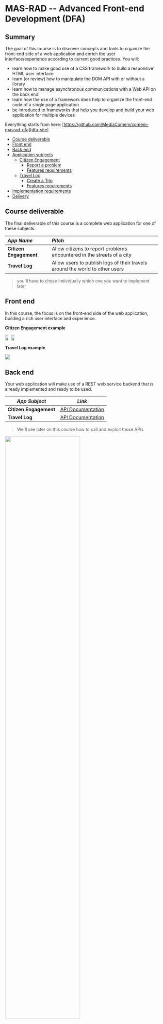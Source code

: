 # MAS-RAD -- Advanced Front-end Development (DFA)

<!-- slide-front-matter class: center, middle -->

## Summary

The goal of this course is to discover concepts and tools to organize the front-end side of a web application and enrich the user interface/experience according to current good practices. You will:

- learn how to make good use of a CSS framework to build a responsive HTML user interface
- learn (or review) how to manipulate the DOM API with or without a library
- learn how to manage asynchronous communications with a Web API on the back end
- learn how the use of a framework does help to organize the front-end code of a single page application
- be introduced to frameworks that help you develop and build your web application for multiple devices

Everything starts from here: [https://github.com/MediaComem/comem-masrad-dfa][dfa-site]

<!-- START doctoc generated TOC please keep comment here to allow auto update -->
<!-- DON'T EDIT THIS SECTION, INSTEAD RE-RUN doctoc TO UPDATE -->


- [Course deliverable](#course-deliverable)
- [Front end](#front-end)
- [Back end](#back-end)
- [Application subjects](#application-subjects)
  - [Citizen Engagement](#citizen-engagement)
    - [Report a problem](#report-a-problem)
    - [Features requirements](#features-requirements)
  - [Travel Log](#travel-log)
    - [Create a Trip](#create-a-trip)
    - [Features requirements](#features-requirements-1)
- [Implementation requirements](#implementation-requirements)
- [Delivery](#delivery)

<!-- END doctoc generated TOC please keep comment here to allow auto update -->

## Course deliverable

The final deliverable of this course is a complete web application for one of these subjects:

| _App Name_             | _Pitch_                                                                      |
| :--------------------- | :--------------------------------------------------------------------------- |
| **Citizen Engagement** | Allow citizens to report problems encountered in the streets of a city       |
| **Travel Log**         | Allow users to publish logs of their travels around the world to other users |

> you'll have to chose individually which one you want to implement later

## Front end

In this course, the focus is on the front-end side of the web application, building a rich user interface and experience.

<!-- slide-column -->

**Citizen Engagement example**

<div style="display: table-row; vertical-align: middle;">
  <img src='images/citizen-engagement-app-1.png' style="display: inline-table-cell; width: 48%; padding: 1%;" />
  <img src='images/citizen-engagement-app-2.png' style="display: inline-table-cell; width: 48%; padding: 1%;" />
</div>
<!-- slide-column -->

**Travel Log example**

<img src='images/travel-log.png' />

## Back end

Your web application will make use of a REST web service backend that is already implemented and ready to be used.

| _App Subject_          | _Link_                           |
| ---------------------- | -------------------------------- |
| **Citizen Engagement** | [API Documentation][citizen-api] |
| **Travel Log**         | [API Documentation][travel-api]  |

> We'll see later on this course how to call and exploit those APIs

<p class="center">
  <img src='images/archi-dfa.png' width='70%' />
</p>

## Application subjects

<!-- slide-front-matter class: center, middle -->

> Let's see what each application subject is about and their different requirements

### Citizen Engagement

This idea is inspired from the UK [FixMyStreet platform][fixmystreet] you may know.

<img src='images/fixmystreet.png' width='100%' />

#### Report a problem

This platform allows UK citizens to report issues in their cities. There are multiple types of issues to report, going from potholes in the street, to electrical defaults or graffitis.

Each issue has a status that is updated when actions are taken by staff members to fix it.

<img src='images/fixmystreet-report.png' width='100%' />

#### Features requirements

In your case, a Citizen Engagement application must allow citizens to:

- **register a new account** and **log in/out** to the app
- **report an issue** at a specific location, with a description, a type, one or more pictures and optional tags
- **manage the issues they reported** (update, delete)
- **see issues on a map** of the area and **see the details** of those issues
- **filter issues** so as to see only some of them (on the map and/or in other screens)
- **search issues** (on the map and/or in other screens)
- **post comments** on issues and **see comments** for an issue somewhere in the app

> To better get what is expected, just [watch this video][citizen-video].

- _Bonus - Staff member features_:
  - log in to the app, update issues' status, and close or reject them
  - see comments on issues and post new comments
  - add, edit and remove issue types from the app

### Travel Log

This idea is somewhat inspired by the [Trip feature of TripAdvisor][tripadvisor].

<img src='images/tripadvisor-trips.png' width='100%' />

#### Create a Trip

This feature of TripAdvisor allows users to create trips (either to plan future trips or make a log during the trip), and add places to them.

Each trip as a description, a cover photo and each place of a trip can be commented by other users.

<img src='images/tripadvisor-places.png' width='100%' />

#### Features requirements

In your case, a Travel Log application must allow users to:

- **register a new account** and **log in/out** to the app
- **create a trip** with a title and a description
- **add places to a trip** at a specific location, with a title, description and picture
- **manages their created trips/places** (update/delete)
- **see a list of trips** and **access the details of a trip**, including the list of its places
- **see places on a map** for one or all trips and **see the details** of those places
- **filter places and/or trips** so as to see only some of them somewhere in the app
- **search places and/or trips** somewhere in the app
- **post comments** on places and **see comments** for them somewhere in the app

## Implementation requirements

Whichever's the subject you'll choose, your app must:

- follow Angular best practices
- use at least the API related to your subject
- correctly handle asynchronous operations (callbacks, promises or observables)
- use HTML5 Geolocation API (e.g. to automatically center the map or place an issue/place on the map)
- use Mapbox (or an equivalent map library) to display a map and stuff on it

> You're free to add features to your app that are not listed on this slidedoc.
>
> They could add some bonus points to your grade, provided that they are correctly implemented and functionnal.
>
> Be advised that stuffing your app with a load of additionnal features without implementing the required ones is not a very good idea...

## Delivery

Each person or group must send an e-mail **no later than July 9th 2020** to [Mathias Oberson][mob] with

- either the link to your Git source code repository (e.g. on GitHub) - this is the preferred method - or with an archive of your source code (don't forget to comment it!)
- only what is required to make your app run
- a documentation (e.g. README file) that presents your approach, the organization of your solution and optionally some information to know how to make it run

[citizen-api]: https://mediacomem.github.io/comem-citizen-engagement-api/
[citizen-video]: https://www.youtube.com/watch?v=wki0t178x2k&feature=youtu.be
[dfa-site]: https://github.com/MediaComem/comem-masrad-dfa
[fixmystreet]: https://www.fixmystreet.com/
[mob]: mailto:mathias@he-arc.ch
[ms-team]: https://teams.microsoft.com/l/team/19%3afcbfad4d3c8b409b8f683132c5fe527c%40thread.tacv2/conversations?groupId=b475ad95-6078-4856-bbd6-fa6e64316983&tenantId=a372f724-c0b2-4ea0-abfb-0eb8c6f84e40
[travel-api]: https://comem-travel-log-api.herokuapp.com/
[tripadvisor]: https://fr.tripadvisor.ch/Trips/
